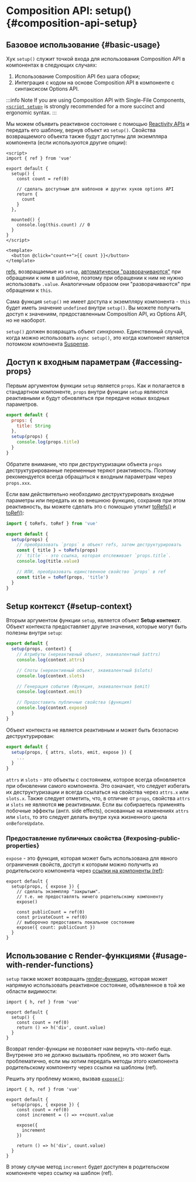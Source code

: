 # Composition API: setup() {#composition-api-setup}

## Базовое использование {#basic-usage}

Хук `setup()` служит точкой входа для использования Composition API в компонентах в следующих случаях:

1. Использование Composition API без шага сборки;
2. Интеграция с кодом на основе Composition API в компоненте с синтаксисом Options API.

:::info Note
If you are using Composition API with Single-File Components, [`<script setup>`](/api/sfc-script-setup) is strongly recommended for a more succinct and ergonomic syntax.
:::

Мы можем объявить реактивное состояние с помощью [Reactivity APIs](./reactivity-core) и передать его шаблону, вернув объект из `setup()`. Свойства возвращаемого объекта также будут доступны для экземпляра компонента (если используются другие опции):


```vue
<script>
import { ref } from 'vue'

export default {
  setup() {
    const count = ref(0)

    // сделать доступным для шаблонов и других хуков options API
    return {
      count
    }
  },

  mounted() {
    console.log(this.count) // 0
  }
}
</script>

<template>
  <button @click="count++">{{ count }}</button>
</template>
```

[refs](/api/reactivity-core#ref), возвращаемые из `setup`, [автоматически "разворачиваются"](/guide/essentials/reactivity-fundamentals#deep-reactivity) при обращении к ним в шаблоне, поэтому при обращении к ним не нужно использовать `.value`. Аналогичным образом они "разворачиваются" при обращении к `this`.

Сама функция `setup()` не имеет доступа к экземпляру компонента - `this` будет иметь значение `undefined` внутри `setup()`. Вы можете получить доступ к значениям, предоставленным Composition API, из Options API, но не наоборот.

`setup()` должен возвращать объект _синхронно_. Единственный случай, когда можно использовать `async setup()`, это когда компонент является потомком компонента [Suspense](../guide/built-ins/suspense).

## Доступ к входным параметрам {#accessing-props}

Первым аргументом функции `setup` является `props`. Как и полагается в стандартном компоненте, `props` внутри функции `setup` являются реактивными и будут обновляться при передаче новых входных параметров.

```js
export default {
  props: {
    title: String
  },
  setup(props) {
    console.log(props.title)
  }
}
```

Обратите внимание, что при деструктуризации объекта `props` деструктурированные переменные теряют реактивность. Поэтому рекомендуется всегда обращаться к входным параметрам через `props.xxx`.

Если вам действительно необходимо деструктурировать входные параметры или передать их во внешнюю функцию, сохранив при этом реактивность, вы можете сделать это с помощью утилит [toRefs()](./reactivity-utilities#torefs) и [toRef()](/api/reactivity-utilities#toref):

```js
import { toRefs, toRef } from 'vue'

export default {
  setup(props) {
    // преобразовать `props` в объект refs, затем деструктурировать
    const { title } = toRefs(props)
    // `title` - это ссылка, которая отслеживает `props.title`.
    console.log(title.value)

    // ИЛИ, преобразовать единственное свойство `props` в ref
    const title = toRef(props, 'title')
  }
}
```

## Setup контекст {#setup-context}

Вторым аргументом функции `setup`, является объект **Setup контекст**. Объект контекста предоставляет другие значения, которые могут быть полезны внутри `setup`:

```js
export default {
  setup(props, context) {
    // Атрибуты (нереактивный объект, эквивалентный $attrs)
    console.log(context.attrs)

    // Слоты (нереактивный объект, эквивалентный $slots)
    console.log(context.slots)

    // Генерация события (Функция, эквивалентная $emit)
    console.log(context.emit)

    // Предоставить публичные свойства (функция)
    console.log(context.expose)
  }
}
```

Объект контекста не является реактивным и может быть безопасно деструктурирован:

```js
export default {
  setup(props, { attrs, slots, emit, expose }) {
    ...
  }
}
```

`attrs` и `slots` - это объекты с состоянием, которое всегда обновляется при обновлении самого компонента. Это означает, что следует избегать их деструктуризации и всегда ссылаться на свойства через `attrs.x` или `slots.x`. Также следует отметить, что, в отличие от `props`, свойства `attrs` и `slots` не являются **не** реактивными. Если вы собираетесь применять побочные эффекты (англ. side effects), основанные на изменениях `attrs` или `slots`, то это следует делать внутри хука жизненного цикла `onBeforeUpdate`.

### Предоставление публичных свойства {#exposing-public-properties}

`expose` - это функция, которая может быть использована для явного ограничения свойств, доступ к которым можно получить из родительского компонента через [ссылки на компоненты (ref)](/guide/essentials/template-refs#ref-on-component):

```js{5,10}
export default {
  setup(props, { expose }) {
    // сделать экземпляр "закрытым".
    // т.е. не предоставлять ничего родительскому компоненту
    expose()

    const publicCount = ref(0)
    const privateCount = ref(0)
    // выборочно предоставить локальное состояние
    expose({ count: publicCount })
  }
}
```

## Использование с Render-функциями {#usage-with-render-functions}

`setup` также может возвращать [render-функцию](/guide/extras/render-function), которая может напрямую использовать реактивное состояние, объявленное в той же области видимости:

```js{6}
import { h, ref } from 'vue'

export default {
  setup() {
    const count = ref(0)
    return () => h('div', count.value)
  }
}
```

Возврат render-функции не позволяет нам вернуть что-либо еще. Внутренне это не должно вызывать проблем, но это может быть проблематично, если мы хотим передать методы этого компонента родительскому компоненту через ссылки на шаблоны (ref).

Решить эту проблему можно, вызвав [`expose()`](#exposing-public-properties):

```js{8-10}
import { h, ref } from 'vue'

export default {
  setup(props, { expose }) {
    const count = ref(0)
    const increment = () => ++count.value

    expose({
      increment
    })

    return () => h('div', count.value)
  }
}
```

В этому случае метод `increment` будет доступен в родительском компоненте через ссылку на шаблон (ref).
